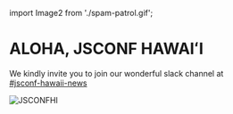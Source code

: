 import Image2 from './spam-patrol.gif';

# ALOHA, JSCONF HAWAIʻI

We kindly invite you to join our wonderful slack channel at   
[#jsconf-hawaii-news](https://bitgrip.slack.com/messages/CG0NFJH45)

<img src={Image2} alt="JSCONFHI" />  
